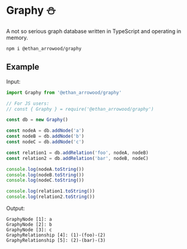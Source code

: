 # Graphy ⛄️

A not so serious graph database written in TypeScript and operating in memory.

```
npm i @ethan_arrowood/graphy
```

## Example

Input:
```typescript
import Graphy from '@ethan_arrowood/graphy'

// For JS users:
// const { Graphy } = require('@ethan_arrowood/graphy') 

const db = new Graphy()

const nodeA = db.addNode('a')
const nodeB = db.addNode('b')
const nodeC = db.addNode('c')

const relation1 = db.addRelation('foo', nodeA, nodeB)
const relation2 = db.addRelation('bar', nodeB, nodeC)

console.log(nodeA.toString())
console.log(nodeB.toString())
console.log(nodeC.toString())

console.log(relation1.toString())
console.log(relation2.toString())
```

Output:
```
GraphyNode [1]: a
GraphyNode [2]: b
GraphyNode [3]: c
GraphyRelationship [4]: (1)-(foo)-(2)
GraphyRelationship [5]: (2)-(bar)-(3)
```